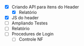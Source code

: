 - [x] Criando API para itens do Header
	- [x] Relatório
- [x] JS do header
- [ ] Ampliando Testes
- [ ] Relatório
- [ ] Procedures de Login
	- [ ] Controle NF
